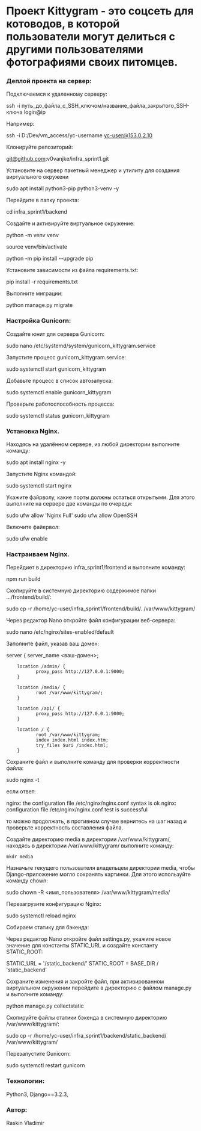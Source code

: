 # Проект Kittygram - это соцсеть для котоводов, в которой пользователи могут делиться с другими пользователями фотографиями своих питомцев.



### Деплой проекта на сервер:

Подключаемся к удаленному серверу:

ssh -i путь_до_файла_с_SSH_ключом/название_файла_закрытого_SSH-ключа login@ip

Например:

ssh -i D:/Dev/vm_access/yc-username yc-user@153.0.2.10

Клонируйте репозиторий:

git@github.com:v0vanjke/infra_sprint1.git

Установите на сервер пакетный менеджер и утилиту для создания виртуального окружени

sudo apt install python3-pip python3-venv -y

Перейдите в папку проекта:

cd infra_sprint1/backend

Создайте и активируйте виртуальное окружение:

python -m venv venv

source venv/bin/activate

python -m pip install --upgrade pip

Установите зависимости из файла requirements.txt:

pip install -r requirements.txt

Выполните миграции:

python manage.py migrate


### Настройка Gunicorn:

Создайте юнит для сервера Gunicorn:

sudo nano /etc/systemd/system/gunicorn_kittygram.service

Запустите процесс gunicorn_kittygram.service:

sudo systemctl start gunicorn_kittygram

Добавьте процесс в список автозапуска:

sudo systemctl enable gunicorn_kittygram

Проверьте работоспособность процесса:

sudo systemctl status gunicorn_kittygram



### Установка Nginx.

Находясь на удалённом сервере, из любой директории выполните команду:

sudo apt install nginx -y

Запустите Nginx командой:

sudo systemctl start nginx

Укажите файрволу, какие порты должны остаться открытыми. Для этого выполните на сервере две команды по очереди:

sudo ufw allow 'Nginx Full'
sudo ufw allow OpenSSH

Включите файервол:

sudo ufw enable


### Настраиваем Nginx.

Перейдиет в директорию infra_sprint1/frontend и выполните команду:

npm run build

Скопируйте в системную директорию содержимое папки .../frontend/build/:

sudo cp -r /home/yc-user/infra_sprint1/frontend/build/. /var/www/kittygram/ 

Через редактор Nano откройте файл конфигурации веб-сервера:

sudo nano /etc/nginx/sites-enabled/default

Заполните файл, указав ваш домен: 

server {
        server_name <ваш-домен>;

        location /admin/ {
               proxy_pass http://127.0.0.1:9000;
        }

        location /media/ {
               root /var/www/kittygram/;
        }

        location /api/ {
               proxy_pass http://127.0.0.1:9000;
        }
       
        location / {
               root /var/www/kittygram;
               index index.html index.htm;
               try_files $uri /index.html;
        }


Сохраните файл и выполните команду для проверки корректности файла:

sudo nginx -t

если ответ:

nginx: the configuration file /etc/nginx/nginx.conf syntax is ok
nginx: configuration file /etc/nginx/nginx.conf test is successful

то можно продолжать, в противном случае вернитесь на шаг назад и проверьте корректность составления файла.

Cоздайте директорию media в директории /var/www/kittygram/, находясь в директории /var/www/kittygram/ выполните команду:

```
mkdr media
```

Назначьте текущего пользователя владельцем директории media, чтобы Django-приложение могло сохранять картинки. Для этого используйте команду chown:

sudo chown -R <имя_пользователя> /var/www/kittygram/media/

Перезагрузите конфигурацию Nginx:

sudo systemctl reload nginx

Собираем статику для бэкенда:

Через редактор Nano откройте файл settings.py, укажите новое значение для константы STATIC_URL и создайте константу STATIC_ROOT:

STATIC_URL = '/static_backend/'
STATIC_ROOT = BASE_DIR / 'static_backend'

Сохраните изменения и закройте файл, при активированном виртуальном окружении перейдите в директорию с файлом manage.py и выполните команду:

python manage.py collectstatic

Скопируйте файлы статики бэкенда в системную директорию /var/www/kittygram/:

sudo cp -r /home/yc-user/infra_sprint1/backend/static_backend/ /var/www/kittygram/

Перезапустите Gunicorn:

sudo systemctl restart gunicorn


### Технологии:
Python3, Django==3.2.3, 

### Автор:
Raskin Vladimir



